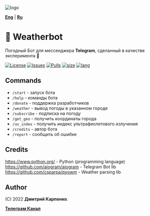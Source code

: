 ![logo](https://user-images.githubusercontent.com/69617058/172456633-6d025208-5e0a-4b0d-9842-2a630dc4d6a7.png)

[**Eng**](https://github.com/Erghel/Weather-bot/blob/master/README.md) | [**Ru**](https://github.com/Erghel/Weather-bot/blob/master/README-ru.md)
# 💬 Weatherbot
Погодный Бот для мессенджера **Telegram**, сделанный в качестве эксперимента 🔎

[![License](https://img.shields.io/github/license/Dimkarpenko/Weatherbot?label=license&style=flat-square)](./LICENSE)
[![Issues](https://img.shields.io:/github/issues/Dimkarpenko/Weatherbot?style=flat-square)](https://github.com/Dimkarpenko/Weatherbot/issues)
[![Pulls](https://img.shields.io:/github/issues-pr/Dimkarpenko/Weatherbot?style=flat-square)](https://github.com/Dimkarpenko/Weatherbot/pulls)
[![size](https://img.shields.io:/github/languages/code-size/Dimkarpenko/Weatherbot?style=flat-square)](https://github.com/Dimkarpenko/Weatherbot)
[![lang](https://img.shields.io:/github/languages/top/Dimkarpenko/Weatherbot?style=flat-square)](https://github.com/Dimkarpenko/Weatherbot)

## Commands
- ``/start`` - запуск бота    
- ``/help`` - команды бота    
- ``/donate`` - поддержка разработчиков    
- ``/weather`` - вывод погоды в указанном городе
- ``/subscribe`` - подписка на погоду    
- ``/get_geo`` - получить координаты города    
- ``/uv_index`` - получить индекс ультрафиолетового излучения    
- ``/credits`` - автор бота    
- ``/report`` - сообщить об ошибке    

## Credits
https://www.python.org/ - Python (programming language)  
https://github.com/aiogram/aiogram - Telegram Bot lib   
https://github.com/csparpa/pyowm - Weather parsing lib  

## Author
(C) 2022 **Дмитрий Карпенко**.

[**Телеграм Канал**](https://t.me/owm_bot)
